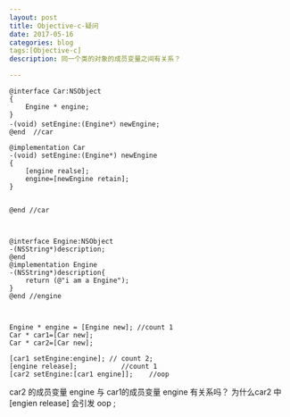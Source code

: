 ```yaml
---
layout: post
title: Objective-c-疑问
date: 2017-05-16
categories: blog
tags:[Objective-c]
description: 同一个类的对象的成员变量之间有关系？

---
```



	@interface Car:NSObject
	{
		Engine * engine;
	}
	-(void) setEngine:(Engine*）newEngine;
	@end  //car

	@implementation Car
	-(void) setEngine:(Engine*) newEngine
	{
		[engine realse];
		engine=[newEngine retain];
	}


	@end //car



	@interface Engine:NSObject
	-(NSString*)description;
	@end
	@implementation Engine
	-(NSString*)description{
		return (@"i am a Engine");
	} 
	@end //engine



	Engine * engine = [Engine new]; //count 1
	Car * car1=[Car new];
	Car * car2=[Car new];

	[car1 setEngine:engine]; // count 2;
	[engine release];			//count 1
	[car2 setEngine:[car1 engine]];    //oop



car2 的成员变量 engine 与 car1的成员变量 engine 有关系吗？
为什么car2 中 [engien release] 会引发 oop ;